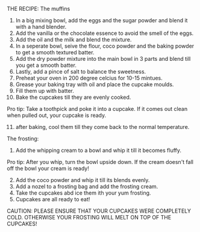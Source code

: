 THE RECIPE:
The muffins

1. In a big mixing bowl, add the eggs and the sugar powder and blend it with a hand blender.
2. Add the vanilla or the chocolate essence to avoid the smell of the eggs.
3. Add the oil and the milk and blend the mixture.
4. In a seperate bowl, seive the flour, coco powder and the baking powder to get a smooth textured batter.
5. Add the dry powder mixture into the main bowl in 3 parts and blend till you get a smooth batter.
6. Lastly, add a pince of salt to balance the sweetness.
7. Preheat your oven in 200 degree celcius for 10-15 mintues.
8. Grease your baking tray with oil and place the cupcake moulds.
9. Fill them up with batter.
10. Bake the cupcakes till they are evenly cooked.

Pro tip: Take a toothpick and poke it into a cupcake. If it comes out clean when pulled out, your cupcake is ready.

11. after baking, cool them till they come back to the normal temperature.

The frosting:

1. Add the whipping cream to a bowl and whip it till it becomes fluffy.

Pro tip: After you whip, turn the bowl upside down. If the cream doesn't fall off the bowl your cream is ready!

2. Add the coco powder and whip it till its blends evenly.
3. Add a nozel to a frosting bag and add the frosting cream.
4. Take the cupcakes abd ice them ith your yum frosting.
5. Cupcakes are all ready to eat!

CAUTION: PLEASE ENSURE THAT YOUR CUPCAKES WERE COMPLETELY COLD. OTHERWISE YOUR FROSTING WILL MELT ON TOP OF THE CUPCAKES! 
